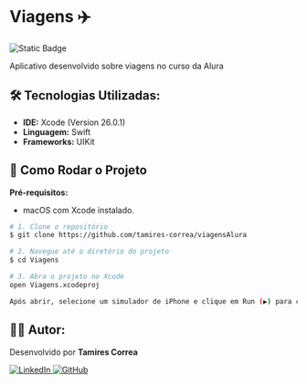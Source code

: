 # Viagens ✈️
![Static Badge](https://img.shields.io/badge/Status%3A-Em%20constru%C3%A7%C3%A3o-gray--green%20)

Aplicativo desenvolvido sobre viagens no curso da Alura

## 🛠️ **Tecnologias Utilizadas:**

* **IDE:** Xcode (Version 26.0.1)
* **Linguagem:** Swift
* **Frameworks:** UIKit

## 🚀 Como Rodar o Projeto

**Pré-requisitos:**
* macOS com Xcode instalado.

```bash
# 1. Clone o repositório
$ git clone https://github.com/tamires-correa/viagensAlura

# 2. Navegue até o diretório do projeto
$ cd Viagens

# 3. Abra o projeto no Xcode
open Viagens.xcodeproj

Após abrir, selecione um simulador de iPhone e clique em Run (▶) para compilar e executar o aplicativo.
```

## 👩‍💻 Autor:

Desenvolvido por **Tamires Correa**

<a href="https://www.linkedin.com/in/tamires-gcorrea/">
  <img src="https://img.shields.io/badge/linkedin-%230077B5.svg?&style=for-the-badge&logo=linkedin&logoColor=white" alt="LinkedIn"/>
</a>
<a href="https://github.com/tamires-correa">
  <img src="https://img.shields.io/badge/github-%23121011.svg?&style=for-the-badge&logo=github&logoColor=white" alt="GitHub"/>
</a>
